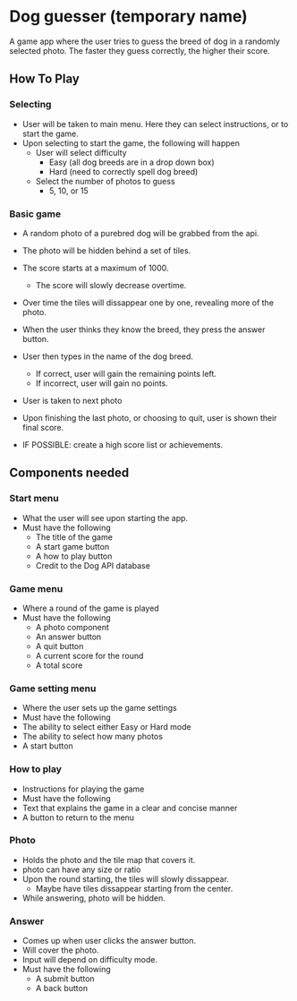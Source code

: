 # Dog guesser (temporary name)

 A game app where the user tries to guess the breed of dog in a randomly selected photo. The faster they guess correctly, the higher their score.

## How To Play
### Selecting
 - User will be taken to main menu. Here they can select instructions, or to start the game.
 - Upon selecting to start the game, the following will happen
   - User will select difficulty
     - Easy (all dog breeds are in a drop down box)
     - Hard (need to correctly spell dog breed)
   - Select the number of photos to guess
     - 5, 10, or 15
### Basic game
 - A random photo of a purebred dog will be grabbed from the api.
 - The photo will be hidden behind a set of tiles.
 - The score starts at a maximum of 1000.
   - The score will slowly decrease overtime.
 - Over time the tiles will dissappear one by one, revealing more of the photo.
 - When the user thinks they know the breed, they press the answer button.
 - User then types in the name of the dog breed.
   - If correct, user will gain the remaining points left.
   - If incorrect, user will gain no points.
 - User is taken to next photo
 - Upon finishing the last photo, or choosing to quit, user is shown their final score.

 - IF POSSIBLE: create a high score list or achievements.

 ## Components needed

### Start menu
 - What the user will see upon starting the app.
 - Must have the following
   - The title of the game
   - A start game button
   - A how to play button
   - Credit to the Dog API database

### Game menu
 - Where a round of the game is played
 - Must have the following
   - A photo component
   - An answer button
   - A quit button
   - A current score for the round
   - A total score

### Game setting menu
 - Where the user sets up the game settings
 - Must have the following
  - The ability to select either Easy or Hard mode
  - The ability to select how many photos
  - A start button

### How to play
 - Instructions for playing the game
 - Must have the following
  - Text that explains the game in a clear and concise manner
  - A button to return to the menu

### Photo
 - Holds the photo and the tile map that covers it.
 - photo can have any size or ratio
 - Upon the round starting, the tiles will slowly dissappear.
   - Maybe have tiles dissappear starting from the center.
 - While answering, photo will be hidden.

### Answer
 - Comes up when user clicks the answer button.
 - Will cover the photo.
 - Input will depend on difficulty mode.
 - Must have the following
   - A submit button
   - A back button